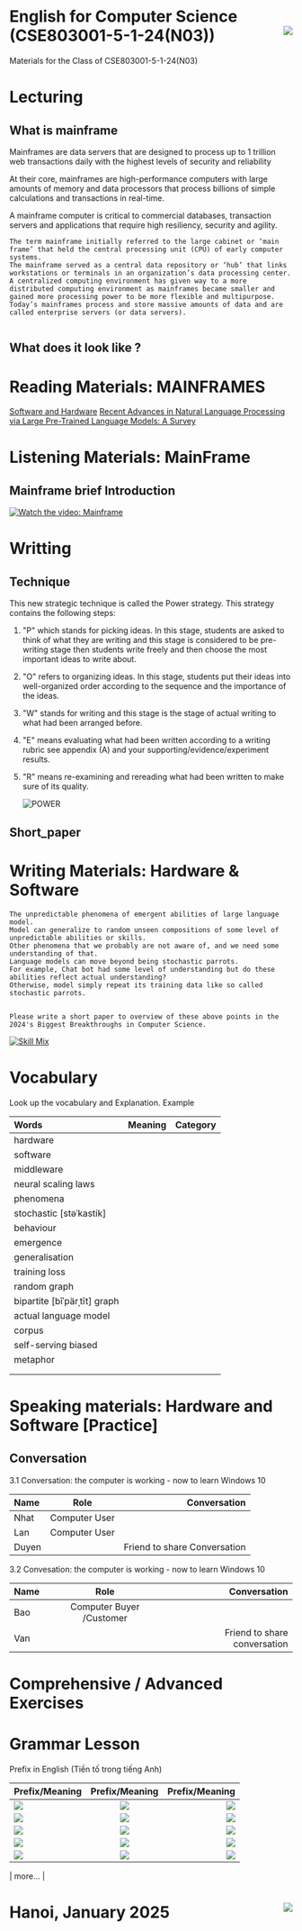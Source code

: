 # English for Computer Science (CSE803001-5-1-24(N03)) <img src='img/nglthu.png' align='right'> 


Materials for the Class of CSE803001-5-1-24(N03)
# Lecturing

## What is mainframe

Mainframes are data servers that are designed to process up to 1 trillion web transactions daily with the highest levels of security and reliability

At their core, mainframes are high-performance computers with large amounts of memory and data processors that process billions of simple calculations and transactions in real-time. 

A mainframe computer is critical to commercial databases, transaction servers and applications that require high resiliency, security and agility.


```
The term mainframe initially referred to the large cabinet or ‘main frame’ that held the central processing unit (CPU) of early computer systems.
The mainframe served as a central data repository or ‘hub’ that links workstations or terminals in an organization’s data processing center.
A centralized computing environment has given way to a more distributed computing environment as mainframes became smaller and gained more processing power to be more flexible and multipurpose.
Today’s mainframes process and store massive amounts of data and are called enterprise servers (or data servers).


```

## What does it look like ?


# Reading Materials: MAINFRAMES


[Software and Hardware](Computer/HistoryofComputers.pdf)
[Recent Advances in Natural Language Processing via Large Pre-Trained Language Models: A Survey](Characteristics/NLP1.pdf)



# Listening Materials: MainFrame


## Mainframe brief Introduction

[![Watch the video: Mainframe](https://nglthu.github.io/English_5_1_24/img/computer.png)](https://www.youtube.com/watch?v=ximv-PwAKnc)




  
  
# Writting 
## Technique

This new strategic technique is called the Power strategy. 
This strategy contains the following steps:

1. "P" which stands for picking ideas. In this stage, students are asked to think of what they are writing and this stage is considered to be pre-writing stage then students write freely and then choose the most important ideas to write about.
   
2. "O" refers to organizing ideas. In this stage, students put their ideas into well-organized order according to the sequence and the importance of the ideas.
   
3. "W" stands for writing and this stage is the stage of actual writing to what had been arranged before.
   
4. "E" means evaluating what had been written according to a writing rubric see appendix (A) and your supporting/evidence/experiment results.
   
5. "R" means re-examining and rereading what had been written to make sure of its quality.



   ![POWER](https://nglthu.github.io/English_5_1_24/img/appendix.png)

## Short_paper

<h1>Writing Materials: Hardware & Software</h1>

```
The unpredictable phenomena of emergent abilities of large language model.
Model can generalize to random unseen compositions of some level of unpredictable abilities or skills.
Other phenomena that we probably are not aware of, and we need some understanding of that.
Language models can move beyond being stochastic parrots.
For example, Chat bot had some level of understanding but do these abilities reflect actual understanding?
Otherwise, model simply repeat its training data like so called stochastic parrots. 


Please write a short paper to overview of these above points in the 2024's Biggest Breakthroughs in Computer Science.

```


[![Skill Mix](https://nglthu.github.io/English_5_1_24/img/skillmix.png)](https://www.youtube.com/watch?v=fTMMsreAqX0)


# Vocabulary
 
   Look up the vocabulary and Explanation.
   Example

| Words            | Meaning | Category|
| :---------------- | :------: | ----: |
| hardware |     |  |
| software |     |  |
| middleware |     |  |
| neural scaling laws |     |  |
| phenomena |    |  |
| stochastic [stəˈkastik]|     |  |
| behaviour  |     |  |
| emergence |    |  |
| generalisation |     |  |
| training loss |     |  |
| random graph |     |  |
| bipartite [bīˈpärˌtīt] graph |     |  |
| actual language model |     |  |
| corpus |     |  |
| self-serving biased |     |  |
| metaphor|     |  |
| |     |  |
| |     |  |
# Speaking materials: Hardware and Software [Practice]
## Conversation


3.1 Conversation: the computer is working - now to learn Windows 10

| Name            | Role | Conversation|
| :---------------- | :------: | ----: |
| Nhat | Computer User   |  |
| Lan |  Computer User   |  |
| Duyen |     | Friend to share Conversation |



3.2 Convesation: the computer is working - now to learn Windows 10

| Name            | Role | Conversation|
| :---------------- | :------: | ----: |
| Bao | Computer Buyer /Customer    |  |
| Van |     | Friend to share conversation |

# Comprehensive / Advanced Exercises

# Grammar Lesson

Prefix in English (Tiền tố trong tiếng Anh)

| Prefix/Meaning            |Prefix/Meaning | Prefix/Meaning|
| :---------------- | :------: | ----: |
| <img src='img/1_anti.png'> | <img src='img/2_auto.png'>     |  <img src='img/3_co.png'> |
| <img src='img/4_dis.png'> | <img src='img/5_hyper.png'>     |  <img src='img/6_inter.png'> |
| <img src='img/7_non.png'> | <img src='img/8_post.png'>     |  <img src='img/9_trans.png'> |
| <img src='img/10_un.png'> | <img src='img/11_pre.png'>     |  <img src='img/12_ex.png'> |
| <img src='img/13_mis.png'> | <img src='img/14_over.png'>     |  <img src='img/15_under.png'> |

| more... |  





# Hanoi, January 2025 <img src='img/logo.png' align='right'> 
